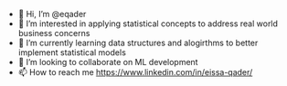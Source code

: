 - 👋 Hi, I’m @eqader
- 👀 I’m interested in applying statistical concepts to address real world business concerns
- 🌱 I’m currently learning data structures and alogirthms to better implement statistical models
- 💞️ I’m looking to collaborate on ML development
- 📫 How to reach me https://www.linkedin.com/in/eissa-qader/

<!---
eqader/eqader is a ✨ special ✨ repository because its `README.md` (this file) appears on your GitHub profile.
You can click the Preview link to take a look at your changes.
--->
